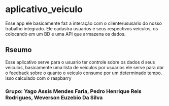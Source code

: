 # aplicativo_veiculo

Esse app ele basicamente faz a interação com o cliente/ususario do nosso trabalho integrado.
Ele cadastra usuarios e seus respectivos veiculos, os colocando em um BD e uma API que armazena os dados.

## Rseumo

Esse aplicativo serve para o usuario ter controle sobre os dados d seus veiculos, basicamente uma lista de veiculos por usuarios
ele serve para dar o feedback sobre o quanto o veiculo consume por um determinado tempo. Isso calculado com o raspbarry

### Grupo: Yago Assis Mendes Faria, Pedro Henrique Reis Rodrigues, Weverson Euzebio Da Silva
